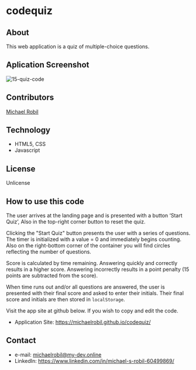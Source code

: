 # codequiz

## About
This web application is a quiz of multiple-choice questions.

## Aplication Screenshot
![15-quiz-code](https://user-images.githubusercontent.com/56613553/74096812-35d11c00-4ac9-11ea-9dfc-e8b5a385136a.png)

## Contributors
[Michael Robil](https://github.com/michaelrobil)

## Technology
- HTML5, CSS
- Javascript

## License
Unlicense

## How to use this code
The user arrives at the landing page and is presented with a button  ‘Start Quiz’, Also in the top-right corner button to reset the quiz.

Clicking the "Start Quiz" button presents the user with a series of questions. The timer is initialized with a value = 0 and immediately begins counting. Also on the right-bottom corner of the container you will find circles reflecting the number of questions.

Score is calculated by time remaining. Answering quickly and correctly results in a higher score. Answering incorrectly results in a point penalty (15 points are subtracted from the score).

When time runs out and/or all questions are answered, the user is presented with their final score and asked to enter their initials. Their final score and initials are then stored in `localStorage`.

Visit the app site at github below. If you wish to copy and edit the code.
- Application Site: https://michaelrobil.github.io/codequiz/

## Contact

- e-mail: michaelrobil@my-dev.online
- LinkedIn: https://www.linkedin.com/in/michael-s-robil-60499869/


